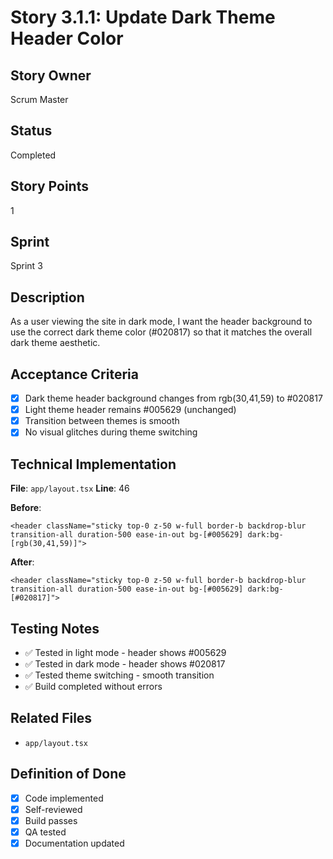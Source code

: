 # Story 3.1.1: Update Dark Theme Header Color

## Story Owner
Scrum Master

## Status
Completed

## Story Points
1

## Sprint
Sprint 3

## Description
As a user viewing the site in dark mode, I want the header background to use the correct dark theme color (#020817) so that it matches the overall dark theme aesthetic.

## Acceptance Criteria
- [x] Dark theme header background changes from rgb(30,41,59) to #020817
- [x] Light theme header remains #005629 (unchanged)
- [x] Transition between themes is smooth
- [x] No visual glitches during theme switching

## Technical Implementation
**File**: `app/layout.tsx`
**Line**: 46

**Before**:
```tsx
<header className="sticky top-0 z-50 w-full border-b backdrop-blur transition-all duration-500 ease-in-out bg-[#005629] dark:bg-[rgb(30,41,59)]">
```

**After**:
```tsx
<header className="sticky top-0 z-50 w-full border-b backdrop-blur transition-all duration-500 ease-in-out bg-[#005629] dark:bg-[#020817]">
```

## Testing Notes
- ✅ Tested in light mode - header shows #005629
- ✅ Tested in dark mode - header shows #020817
- ✅ Tested theme switching - smooth transition
- ✅ Build completed without errors

## Related Files
- `app/layout.tsx`

## Definition of Done
- [x] Code implemented
- [x] Self-reviewed
- [x] Build passes
- [x] QA tested
- [x] Documentation updated
